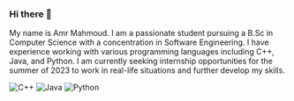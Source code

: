 ### Hi there 👋

My name is Amr Mahmoud. I am a passionate student pursuing a B.Sc in Computer Science with a concentration in Software Engineering. I have experience working with various programming languages including C++, Java, and Python. I am currently seeking internship opportunities for the summer of 2023 to work in real-life situations and further develop my skills.

<!--
**Amr-mah/Amr-mah** is a ✨ _special_ ✨ repository because its `README.md` (this file) appears on your GitHub profile.

Here are some ideas to get you started:

- 🔭 I’m currently working on C++
- 🌱 I’m currently learning Data Analysis
- 👯 I’m looking to collaborate on ...
- 🤔 I’m looking for help with ...
- 💬 Ask me about ...
- 📫 How to reach me: amrmhma414@gmail.com
- 😄 Pronouns: ...
- ⚡ Fun fact: ...
-->

<!--
<img align="left" width = "47%" src="https://github-readme-stats.vercel.app/api?username=Amr-Mah&show_icons=true&theme=radical" />

<img align="left" width = "47%" src="https://github-readme-stats.vercel.app/api/top-langs/?username=Amr-Mah&layout=compact" />
-->
![C++](https://img.shields.io/badge/c++-%2300599C.svg?style=for-the-badge&logo=c%2B%2B&logoColor=white)
![Java](https://img.shields.io/badge/java-%23ED8B00.svg?style=for-the-badge&logo=java&logoColor=white)
![Python](https://img.shields.io/badge/python-3670A0?style=for-the-badge&logo=python&logoColor=ffdd54)
